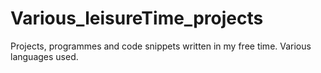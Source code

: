 # Various_leisureTime_projects
Projects, programmes and code snippets written in my free time. Various languages used. 
